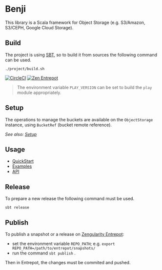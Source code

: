 # Benji

This library is a Scala framework for Object Storage (e.g. S3/Amazon, S3/CEPH, Google Cloud Storage).

## Build

The project is using [SBT](http://www.scala-sbt.org/), so to build it from sources the following command can be used.

    ./project/build.sh

[![CircleCI](https://circleci.com/gh/zengularity/benji.svg?style=svg)](https://circleci.com/gh/zengularity/benji) 
[![Zen Entrepot](http://zen-entrepot.nestincloud.io/entrepot/shields/releases/com/zengularity/benji-core_2.12.svg)](https://zen-entrepot.nestincloud.io/entrepot/pom/releases/com/zengularity/benji-core_2.12)

> The environment variable `PLAY_VERSION` can be set to build the `play` module appropriately.

## Setup

The operations to manage the buckets are available on the `ObjectStorage` instance, using `BucketRef` (bucket remote reference).

*See also: [Setup](docs/index.md#setup)*

## Usage

- [QuickStart](https://zengularity.github.io/benji/)
- [Examples](./examples)
- [API](https://zengularity.github.io/benji/api/)

## Release

To prepare a new release the following command must be used.

    sbt release

## Publish

To publish a snapshot or a release on [Zengularity Entrepot](https://github.com/zengularity/entrepot):

- set the environment variable `REPO_PATH`; e.g. `export REPO_PATH=/path/to/entrepot/snapshots/`
- run the command `sbt publish` .

Then in Entrepot, the changes must be commited and pushed.
